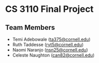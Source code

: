 # CS 3110 Final Project

## Team Members
- Temi Adebowale (ta375@cornell.edu)
- Ruth Taddesse (ryt5@cornell.edu)
- Naomi Naranjo (nsn25@cornell.edu)
- Celeste Naughton (can82@cornell.edu)

